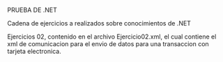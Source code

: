 PRUEBA DE .NET

Cadena de ejercicios a realizados sobre conocimientos de .NET

Ejercicios 02, contenido en el archivo Ejercicio02.xml, el cual contiene el xml de comunicacion para el envio de datos para una transaccion con tarjeta electronica. 